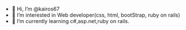 - 👋 Hi, I’m @kairos67
- 👀 I’m interested in Web developer(css, html, bootStrap, ruby on rails)
- 🌱 I’m currently learning c#,asp.net,ruby on rails.

<!---
kairos67/kairos67 is a ✨ special ✨ repository because its `README.md` (this file) appears on your GitHub profile.
You can click the Preview link to take a look at your changes.
--->
